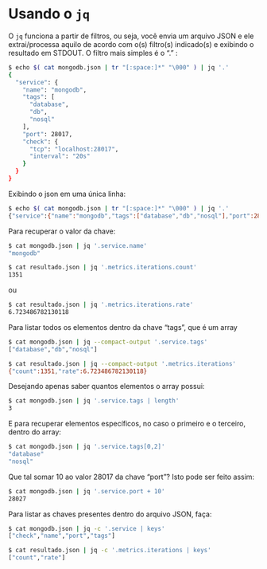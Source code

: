 <!-- https://giovannireisnunes.wordpress.com/2016/10/28/json-em-shell-script/ -->

# Usando o `jq`

O `jq` funciona a partir de filtros, ou seja, você envia um arquivo JSON e ele extrai/processa aquilo de acordo com o(s) filtro(s) indicado(s) e exibindo o resultado em STDOUT. O filtro mais simples é o “.” :

```bash
$ echo $( cat mongodb.json | tr "[:space:]*" "\000" ) | jq '.'
{
  "service": {
    "name": "mongodb",
    "tags": [
      "database",
      "db",
      "nosql"
    ],
    "port": 28017,
    "check": {
      "tcp": "localhost:28017",
      "interval": "20s"
    }
  }
}
```

Exibindo o json em uma única linha:

```bash
$ echo $( cat mongodb.json | tr "[:space:]*" "\000" ) | jq '.'
{"service":{"name":"mongodb","tags":["database","db","nosql"],"port":28017,"check":{"tcp":"localhost:28017","interval":"20s"}}}
```

Para recuperar o valor da chave:

```bash
$ cat mongodb.json | jq '.service.name'
"mongodb"
```

```bash
$ cat resultado.json | jq '.metrics.iterations.count'
1351
```

ou

```bash
$ cat resultado.json | jq '.metrics.iterations.rate'
6.723486782130118
```

Para listar todos os elementos dentro da chave “tags”, que é um array

```bash
$ cat mongodb.json | jq --compact-output '.service.tags'
["database","db","nosql"]
```

```bash
$ cat resultado.json | jq --compact-output '.metrics.iterations'
{"count":1351,"rate":6.723486782130118}
```

Desejando apenas saber quantos elementos o array possui:

```bash
$ cat mongodb.json | jq '.service.tags | length'
3
```

E para recuperar elementos específicos, no caso o primeiro e o terceiro, dentro do array:

```bash
$ cat mongodb.json | jq '.service.tags[0,2]'
"database"
"nosql"
```

Que tal somar 10 ao valor 28017 da chave “port”? Isto pode ser feito assim:

```bash
$ cat mongodb.json | jq '.service.port + 10'
28027
```

Para listar as chaves presentes dentro do arquivo JSON, faça:

```bash
$ cat mongodb.json | jq -c '.service | keys'
["check","name","port","tags"]
```

```bash
$ cat resultado.json | jq -c '.metrics.iterations | keys'
["count","rate"]
```
